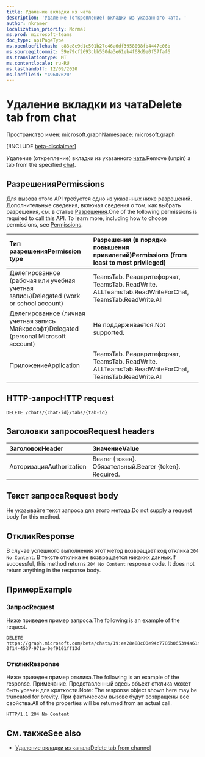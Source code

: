 ```yaml
---
title: Удаление вкладки из чата
description: 'Удаление (открепление) вкладки из указанного чата. '
author: nkramer
localization_priority: Normal
ms.prod: microsoft-teams
doc_type: apiPageType
ms.openlocfilehash: c83e8c9d1c501b27c46a6df3958008fb4447c06b
ms.sourcegitcommit: 59e79cf2693cbb550da3e61eb4f68d9e0f57faf6
ms.translationtype: MT
ms.contentlocale: ru-RU
ms.lasthandoff: 12/09/2020
ms.locfileid: "49607620"
---
```

# <a name="delete-tab-from-chat"></a><span data-ttu-id="cc952-103">Удаление вкладки из чата</span><span class="sxs-lookup"><span data-stu-id="cc952-103">Delete tab from chat</span></span>

<span data-ttu-id="cc952-104">Пространство имен: microsoft.graph</span><span class="sxs-lookup"><span data-stu-id="cc952-104">Namespace: microsoft.graph</span></span>

[!INCLUDE [beta-disclaimer](../../includes/beta-disclaimer.md)]

<span data-ttu-id="cc952-105">Удаление (открепление) вкладки из указанного [чата](../resources/chat.md).</span><span class="sxs-lookup"><span data-stu-id="cc952-105">Remove (unpin) a tab from the specified [chat](../resources/chat.md).</span></span> 

## <a name="permissions"></a><span data-ttu-id="cc952-106">Разрешения</span><span class="sxs-lookup"><span data-stu-id="cc952-106">Permissions</span></span>
<span data-ttu-id="cc952-p101">Для вызова этого API требуется одно из указанных ниже разрешений. Дополнительные сведения, включая сведения о том, как выбрать разрешения, см. в статье [Разрешения](/graph/permissions-reference).</span><span class="sxs-lookup"><span data-stu-id="cc952-p101">One of the following permissions is required to call this API. To learn more, including how to choose permissions, see [Permissions](/graph/permissions-reference).</span></span>

|<span data-ttu-id="cc952-109">Тип разрешения</span><span class="sxs-lookup"><span data-stu-id="cc952-109">Permission type</span></span>      | <span data-ttu-id="cc952-110">Разрешения (в порядке повышения привилегий)</span><span class="sxs-lookup"><span data-stu-id="cc952-110">Permissions (from least to most privileged)</span></span>              |
|:--------------------|:---------------------------------------------------------|
|<span data-ttu-id="cc952-111">Делегированное (рабочая или учебная учетная запись)</span><span class="sxs-lookup"><span data-stu-id="cc952-111">Delegated (work or school account)</span></span> | <span data-ttu-id="cc952-112">TeamsTab. Реадвритефорчат, TeamsTab. ReadWrite. ALL</span><span class="sxs-lookup"><span data-stu-id="cc952-112">TeamsTab.ReadWriteForChat, TeamsTab.ReadWrite.All</span></span> |
|<span data-ttu-id="cc952-113">Делегированное (личная учетная запись Майкрософт)</span><span class="sxs-lookup"><span data-stu-id="cc952-113">Delegated (personal Microsoft account)</span></span> | <span data-ttu-id="cc952-114">Не поддерживается.</span><span class="sxs-lookup"><span data-stu-id="cc952-114">Not supported.</span></span>    |
|<span data-ttu-id="cc952-115">Приложение</span><span class="sxs-lookup"><span data-stu-id="cc952-115">Application</span></span> | <span data-ttu-id="cc952-116">TeamsTab. Реадвритефорчат, TeamsTab. ReadWrite. ALL</span><span class="sxs-lookup"><span data-stu-id="cc952-116">TeamsTab.ReadWriteForChat, TeamsTab.ReadWrite.All</span></span> |


## <a name="http-request"></a><span data-ttu-id="cc952-117">HTTP-запрос</span><span class="sxs-lookup"><span data-stu-id="cc952-117">HTTP request</span></span>
<!-- { "blockType": "ignored" } -->
```http
DELETE /chats/{chat-id}/tabs/{tab-id}
```

## <a name="request-headers"></a><span data-ttu-id="cc952-118">Заголовки запросов</span><span class="sxs-lookup"><span data-stu-id="cc952-118">Request headers</span></span>
| <span data-ttu-id="cc952-119">Заголовок</span><span class="sxs-lookup"><span data-stu-id="cc952-119">Header</span></span>       | <span data-ttu-id="cc952-120">Значение</span><span class="sxs-lookup"><span data-stu-id="cc952-120">Value</span></span> |
|:---------------|:--------|
| <span data-ttu-id="cc952-121">Авторизация</span><span class="sxs-lookup"><span data-stu-id="cc952-121">Authorization</span></span>  | <span data-ttu-id="cc952-p102">Bearer {токен}. Обязательный.</span><span class="sxs-lookup"><span data-stu-id="cc952-p102">Bearer {token}. Required.</span></span>  |

## <a name="request-body"></a><span data-ttu-id="cc952-124">Текст запроса</span><span class="sxs-lookup"><span data-stu-id="cc952-124">Request body</span></span>
<span data-ttu-id="cc952-125">Не указывайте текст запроса для этого метода.</span><span class="sxs-lookup"><span data-stu-id="cc952-125">Do not supply a request body for this method.</span></span>

## <a name="response"></a><span data-ttu-id="cc952-126">Отклик</span><span class="sxs-lookup"><span data-stu-id="cc952-126">Response</span></span>

<span data-ttu-id="cc952-p103">В случае успешного выполнения этот метод возвращает код отклика `204 No Content`. В тексте отклика не возвращается никаких данных.</span><span class="sxs-lookup"><span data-stu-id="cc952-p103">If successful, this method returns `204 No Content` response code. It does not return anything in the response body.</span></span>

## <a name="example"></a><span data-ttu-id="cc952-129">Пример</span><span class="sxs-lookup"><span data-stu-id="cc952-129">Example</span></span>
### <a name="request"></a><span data-ttu-id="cc952-130">Запрос</span><span class="sxs-lookup"><span data-stu-id="cc952-130">Request</span></span>
<span data-ttu-id="cc952-131">Ниже приведен пример запроса.</span><span class="sxs-lookup"><span data-stu-id="cc952-131">The following is an example of the request.</span></span>
<!-- {
  "blockType": "request",
  "name": "delete_tab_in_chat"
}-->
```http
DELETE https://graph.microsoft.com/beta/chats/19:ea28e88c00e94c7786b065394a61f296@thread.v2/tabs/d731fca0-0f14-4537-971a-0ef9101ff13d
```
### <a name="response"></a><span data-ttu-id="cc952-132">Отклик</span><span class="sxs-lookup"><span data-stu-id="cc952-132">Response</span></span>
<span data-ttu-id="cc952-133">Ниже приведен пример отклика.</span><span class="sxs-lookup"><span data-stu-id="cc952-133">The following is an example of the response.</span></span> <span data-ttu-id="cc952-134">Примечание. Представленный здесь объект отклика может быть усечен для краткости.</span><span class="sxs-lookup"><span data-stu-id="cc952-134">Note: The response object shown here may be truncated for brevity.</span></span> <span data-ttu-id="cc952-135">При фактическом вызове будут возвращены все свойства.</span><span class="sxs-lookup"><span data-stu-id="cc952-135">All of the properties will be returned from an actual call.</span></span>

<!-- {
  "blockType": "response",
}
-->

```http
HTTP/1.1 204 No Content
```
## <a name="see-also"></a><span data-ttu-id="cc952-136">См. также</span><span class="sxs-lookup"><span data-stu-id="cc952-136">See also</span></span>

- [<span data-ttu-id="cc952-137">Удаление вкладки из канала</span><span class="sxs-lookup"><span data-stu-id="cc952-137">Delete tab from channel</span></span>](channel-delete-tabs.md)

<!-- uuid: 8fcb5dbc-d5aa-4681-8e31-b001d5168d79
2015-10-25 14:57:30 UTC -->
<!--
{
  "type": "#page.annotation",
  "description": "Delete tab from chat",
  "keywords": "",
  "section": "documentation",
  "tocPath": "",
  "suppressions": []
}
-->



